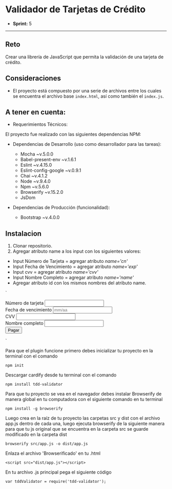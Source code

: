 # Validador de Tarjetas de Crédito

* **Sprint:** 5


***


## Reto

Crear una librería de JavaScript que permita la validación de una tarjeta de crédito.

## Consideraciones

* El proyecto está compuesto por una serie de archivos entre los cuales se
encuentra el archivo base `index.html`, así como también el `index.js`.

## A tener en cuenta:

- Requerimientos Técnicos:

El proyecto fue realizado con las siguientes dependencias NPM:

+ Dependencias de Desarrollo (uso como desarrollador para las tareas):
  - Mocha ~v.5.0.0
  - Babel-present-env ~v.1.6.1
  - Eslint ~v.4.15.0
  - Eslint-config-google ~v.0.9.1
  - Chai ~v.4.1.2
  - Node ~v.9.4.0
  - Npm ~v.5.6.0
  - Browserify ~v.15.2.0
  - JsDom


+ Dependencias de Producción (funcionalidad):
  - Bootstrap ~v.4.0.0



## Instalacion
1. Clonar repositorio.
2. Agregar atributo name a los input con los siguientes valores:
- Input Número de Tarjeta = agregar atributo *name='cn'*
- Input Fecha de Vencimiento = agregar atributo *name='exp'*
- Input cvv = agregar atributo *name='cvv'*
- Input Nombre Completo = agregar atributo *name='name'*
- Agregar atributo id con los mismos nombres del atributo name. 

`<form class="container" id="myForm">
    <div class="form-group">
      <label for="cn">Número de tarjeta</label>
      <input id="cn" name="cn" />
    </div>
    <div class="form-group">
      <label for="exp">Fecha de vencimiento</label>
      <input id="exp" name="exp" placeholder="mm/aa" />
    </div>
    <div class="form-group">
      <label for="cvv">CVV</label>
      <input id="cvv" name="cvv" />
    </div>
    <div class="form-group">
      <label for="name">Nombre completo</label>
      <input id="name" name="name" />
    </div>
    <input type="submit" value="Pagar" />
  </form>`

Para que el plugin funcione primero debes inicializar tu proyecto en la terminal con el comando

`npm init`

Descargar cardify desde tu terminal con el comando

`npm install tdd-validator`

Para que tu proyecto se vea en el navegador debes instalar Browserify de manera global en tu computadora con el siguiente comando en tu terminal

`npm install -g browserify`

Luego crea en la raíz de tu proyecto las carpetas src y dist con el archivo app.js dentro de cada una, luego ejecuta browserify de la siguiente manera para que tu js original que se encuentra en la carpeta src se guarde modificado en la carpeta dist

`browserify src/app.js -o dist/app.js`

Enlaza el archivo 'Browserificado' en tu .html

`<script src="dist/app.js"></script>`

En tu archivo .js principal pega el siguiente código

`var tddValidator = require('tdd-validator');`
